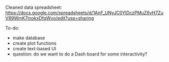 Cleaned data spreadsheet: https://docs.google.com/spreadsheets/d/1AnF_UNyJC0YlDczPMuZ6vH7ZuV89WmK7inokxDfqWvo/edit?usp=sharing

To-do:
- make database
- create plot functions
- create text-based UI
- question: do we want to do a Dash board for some interactivity?
